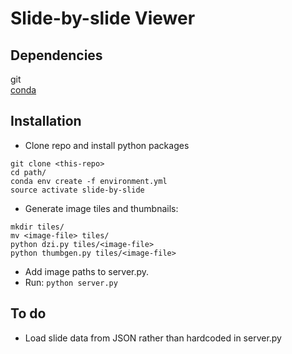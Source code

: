 # Slide-by-slide Viewer

## Dependencies
git  
[conda](http://conda.pydata.org/docs/intro.html)

## Installation
* Clone repo and install python packages
```
git clone <this-repo>
cd path/
conda env create -f environment.yml
source activate slide-by-slide
```
* Generate image tiles and thumbnails:
```
mkdir tiles/
mv <image-file> tiles/
python dzi.py tiles/<image-file>
python thumbgen.py tiles/<image-file>
```
* Add image paths to server.py.  
* Run: `python server.py`

## To do
* Load slide data from JSON rather than hardcoded in server.py
